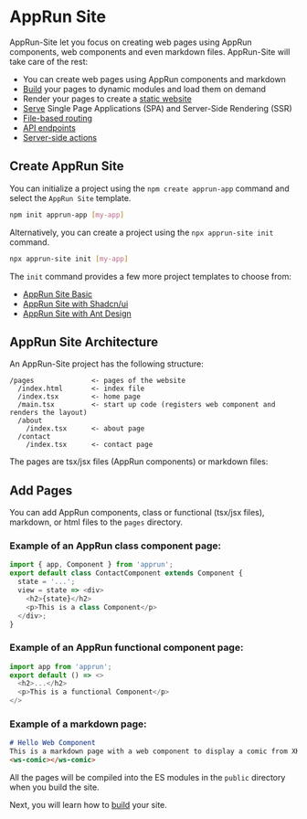 # AppRun Site

AppRun-Site let you focus on creating web pages using AppRun components, web components and even markdown files. AppRun-Site will take care of the rest:

* You can create web pages using AppRun components and markdown
* [Build](apprun-site-build.md) your pages to dynamic modules and load them on demand
* Render your pages to create a [static website](#static-website)
* [Serve](#serve) Single Page Applications (SPA) and Server-Side Rendering (SSR)
* [File-based routing](#file-based-routing)
* [API endpoints](#api-endpoints)
* [Server-side actions](#server-side-actions)


## Create AppRun Site

You can initialize a project using the `npm create apprun-app` command and select the `AppRun Site` template.

```sh
npm init apprun-app [my-app]
```

Alternatively, you can create a project using the `npx apprun-site init` command.

```sh
npx apprun-site init [my-app]
```

The `init` command provides a few more project templates to choose from:

* [AppRun Site Basic](https://github.com/apprunjs/apprun-site-template)
* [AppRun Site with Shadcn/ui](https://github.com/apprunjs/apprun-shadcn)
* [AppRun Site with Ant Design](https://github.com/apprunjs/apprun-antd-pro)


## AppRun Site Architecture

An AppRun-Site project has the following structure:

```
/pages              <- pages of the website
  /index.html       <- index file
  /index.tsx        <- home page
  /main.tsx         <- start up code (registers web component and renders the layout)
  /about
    /index.tsx      <- about page
  /contact
    /index.tsx      <- contact page
```

The pages are tsx/jsx files (AppRun components) or markdown files:


## Add Pages

You can add AppRun components, class or functional (tsx/jsx files), markdown, or html files to the `pages` directory.

### Example of an AppRun class component page:

```javascript
import { app, Component } from 'apprun';
export default class ContactComponent extends Component {
  state = '...';
  view = state => <div>
    <h2>{state}</h2>
    <p>This is a class Component</p>
  </div>;
}
```

### Example of an AppRun functional component page:

```javascript
import app from 'apprun';
export default () => <>
  <h2>...</h2>
  <p>This is a functional Component</p>
</>
```

### Example of a markdown page:

```markdown
# Hello Web Component
This is a markdown page with a web component to display a comic from XKCD
<ws-comic></ws-comic>
```


All the pages will be compiled into the ES modules in the `public` directory when you build the site.

Next, you will learn how to [build](apprun-site-build.md) your site.

